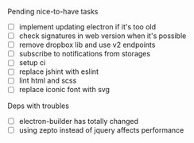 Pending nice-to-have tasks
- [ ] implement updating electron if it's too old
- [ ] check signatures in web version when it's possible
- [ ] remove dropbox lib and use v2 endpoints
- [ ] subscribe to notifications from storages
- [ ] setup ci
- [ ] replace jshint with eslint
- [ ] lint html and scss
- [ ] replace iconic font with svg

Deps with troubles
- [ ] electron-builder has totally changed
- [ ] using zepto instead of jquery affects performance
